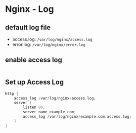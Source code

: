 # Nginx - Log

## default log file

- access.log: `/var/log/nginx/access.log`
- error.log: `/var/log/nginx/error.log`

## enable access log

```
```

## Set up Access Log

```c
http {
    access_log /var/log/nginx/access.log;
    server {
        listen 80;
        server_name example.com;
        access_log /var/log/nginx/example.com.access.log;
    }
}
```
